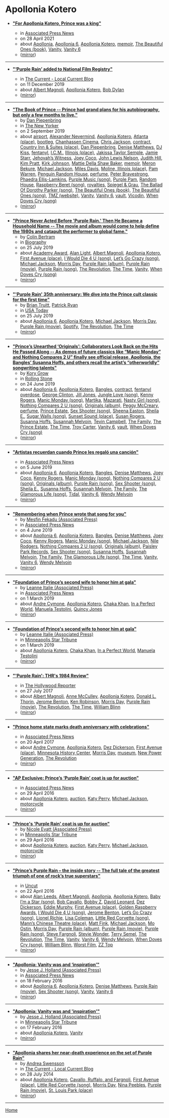 # Apollonia Kotero

 - [**"For Apollonia Kotero, Prince was a king"**](https://apnews.com/article/prince-apollonia-music-entertainment-mn-state-wire-9a9cbf083a15413eaf4055acbcb4492d)

    - in [Associated Press News](https://apnews.com/)
    - on 28 April 2021
    - about [Apollonia](../../topics/apollonia/index.md), [Apollonia 6](../../topics/apollonia-6/index.md), [Apollonia Kotero](../../topics/apollonia-kotero/index.md), [memoir](../../topics/memoir/index.md), [The Beautiful Ones (book)](../../topics/book/the-beautiful-ones/index.md), [Vanity](../../topics/vanity/index.md), [Vanity 6](../../topics/vanity-6/index.md)
    - ([mirror](https://web.archive.org/web/*/https://apnews.com/article/prince-apollonia-music-entertainment-mn-state-wire-9a9cbf083a15413eaf4055acbcb4492d))

----

 - [**"‘Purple Rain’ added to National Film Registry"**](https://blog.thecurrent.org/2019/12/purple-rain-added-to-national-film-registry/)

    - in [The Current - Local Current Blog](https://blog.thecurrent.org/)
    - on 11 December 2019
    - about [Albert Magnoli](../../topics/albert-magnoli/index.md), [Apollonia Kotero](../../topics/apollonia-kotero/index.md), [Bob Dylan](../../topics/bob-dylan/index.md)
    - ([mirror](https://web.archive.org/web/*/https://blog.thecurrent.org/2019/12/purple-rain-added-to-national-film-registry/))

----

 - [**"The Book of Prince -- Prince had grand plans for his autobiography, but only a few months to live."**](https://www.newyorker.com/magazine/2019/09/09/the-book-of-prince)
    - by [Dan Piepenbring](../../authors/dan-piepenbring/index.md)
    - in [The New Yorker](https://www.newyorker.com/)
    - on 2 September 2019
    - about [airport](../../topics/airport/index.md), [Alexander Nevermind](../../topics/alexander-nevermind/index.md), [Apollonia Kotero](../../topics/apollonia-kotero/index.md), [Atlanta (place)](../../topics/place/atlanta/index.md), [bootleg](../../topics/bootleg/index.md), [Chanhassen Cinema](../../topics/chanhassen-cinema/index.md), [Chris Jackson](../../topics/chris-jackson/index.md), [contract](../../topics/contract/index.md), [Country Inn & Suites (place)](../../topics/place/country-inn-suites/index.md), [Dan Piepenbring](../../topics/dan-piepenbring/index.md), [Denise Matthews](../../topics/denise-matthews/index.md), [DJ Kiss](../../topics/dj-kiss/index.md), [fentanyl](../../topics/fentanyl/index.md), [I.C.M.](../../topics/i-c-m/index.md), [Illinois (place)](../../topics/place/illinois/index.md), [Jakissa Taylor Semple](../../topics/jakissa-taylor-semple/index.md), [Jamie Starr](../../topics/jamie-starr/index.md), [Jehovah’s Witness](../../topics/jehovah-s-witness/index.md), [Joey Coco](../../topics/joey-coco/index.md), [John Lewis Nelson](../../topics/john-lewis-nelson/index.md), [Judith Hill](../../topics/judith-hill/index.md), [Kim Pratt](../../topics/kim-pratt/index.md), [Kirk Johnson](../../topics/kirk-johnson/index.md), [Mattie Della Shaw Baker](../../topics/mattie-della-shaw-baker/index.md), [memoir](../../topics/memoir/index.md), [Meron Bekure](../../topics/meron-bekure/index.md), [Michael Jackson](../../topics/michael-jackson/index.md), [Miles Davis](../../topics/miles-davis/index.md), [Moline, Illinois (place)](../../topics/place/moline-illinois/index.md), [Pam Warren](../../topics/pam-warren/index.md), [Penguin Random House](../../topics/penguin-random-house/index.md), [perfume](../../topics/perfume/index.md), [Peter Bravestrong](../../topics/peter-bravestrong/index.md), [Phaedra Ellis-Lamkins](../../topics/phaedra-ellis-lamkins/index.md), [Purple Music (song)](../../topics/song/purple-music/index.md), [Purple Pam](../../topics/purple-pam/index.md), [Random House](../../topics/random-house/index.md), [Raspberry Beret (song)](../../topics/song/raspberry-beret/index.md), [royalties](../../topics/royalties/index.md), [Spiegel & Grau](../../topics/spiegel-grau/index.md), [The Ballad Of Dorothy Parker (song)](../../topics/song/the-ballad-of-dorothy-parker/index.md), [The Beautiful Ones (book)](../../topics/book/the-beautiful-ones/index.md), [The Beautiful Ones (song)](../../topics/song/the-beautiful-ones/index.md), [TMZ (website)](../../topics/website/tmz/index.md), [Vanity](../../topics/vanity/index.md), [Vanity 6](../../topics/vanity-6/index.md), [vault](../../topics/vault/index.md), [Vicodin](../../topics/vicodin/index.md), [When Doves Cry (song)](../../topics/song/when-doves-cry/index.md)
    - ([mirror](https://web.archive.org/web/*/https://www.newyorker.com/magazine/2019/09/09/the-book-of-prince))

----

 - [**"Prince Never Acted Before 'Purple Rain.' Then He Became a Household Name -- The movie and album would come to help define the 1980s and catapult the performer to global fame."**](https://www.biography.com/news/prince-purple-rain-album-movie)
    - by [Colin Bertram](../../authors/colin-bertram/index.md)
    - in [Biography](https://www.biography.com/)
    - on 25 July 2019
    - about [Academy Award](../../topics/academy-award/index.md), [Alan Light](../../topics/alan-light/index.md), [Albert Magnoli](../../topics/albert-magnoli/index.md), [Apollonia Kotero](../../topics/apollonia-kotero/index.md), [First Avenue (place)](../../topics/place/first-avenue/index.md), [I Would Die 4 U (song)](../../topics/song/i-would-die-4-u/index.md), [Let’s Go Crazy (song)](../../topics/song/let-s-go-crazy/index.md), [Michael Jackson](../../topics/michael-jackson/index.md), [Morris Day](../../topics/morris-day/index.md), [Purple Rain (album)](../../topics/album/purple-rain/index.md), [Purple Rain (movie)](../../topics/movie/purple-rain/index.md), [Purple Rain (song)](../../topics/song/purple-rain/index.md), [The Revolution](../../topics/the-revolution/index.md), [The Time](../../topics/the-time/index.md), [Vanity](../../topics/vanity/index.md), [When Doves Cry (song)](../../topics/song/when-doves-cry/index.md)
    - ([mirror](https://web.archive.org/web/*/https://www.biography.com/news/prince-purple-rain-album-movie))

----

 - [**"'Purple Rain' 35th anniversary: We dive into the Prince cult classic for the first time"**](https://usatoday.com/story/entertainment/movies/2019/07/25/purple-rain-35th-anniversary-does-prince-cult-film-hold-up/1817029001/)
    - by [Brian Truitt](../../authors/brian-truitt/index.md), [Patrick Ryan](../../authors/patrick-ryan/index.md)
    - in [USA Today](https://usatoday.com/)
    - on 25 July 2019
    - about [Apollonia 6](../../topics/apollonia-6/index.md), [Apollonia Kotero](../../topics/apollonia-kotero/index.md), [Michael Jackson](../../topics/michael-jackson/index.md), [Morris Day](../../topics/morris-day/index.md), [Purple Rain (movie)](../../topics/movie/purple-rain/index.md), [Spotify](../../topics/spotify/index.md), [The Revolution](../../topics/the-revolution/index.md), [The Time](../../topics/the-time/index.md)
    - ([mirror](https://web.archive.org/web/*/https://usatoday.com/story/entertainment/movies/2019/07/25/purple-rain-35th-anniversary-does-prince-cult-film-hold-up/1817029001/))

----

 - [**"Prince’s Unearthed ‘Originals’: Collaborators Look Back on the Hits He Passed Along -- As demos of future classics like “Manic Monday” and Nothing Compares 2 U” finally see official release, Apollonia, the Bangles’ Susanna Hoffs, and others recall the artist’s “otherworldly” songwriting talents"**](https://www.rollingstone.com/music/music-features/prince-originals-interview-842940/)
    - by [Kory Grow](../../authors/kory-grow/index.md)
    - in [Rolling Stone](https://www.rollingstone.com/)
    - on 24 June 2019
    - about [Apollonia 6](../../topics/apollonia-6/index.md), [Apollonia Kotero](../../topics/apollonia-kotero/index.md), [Bangles](../../topics/bangles/index.md), [contract](../../topics/contract/index.md), [fentanyl overdose](../../topics/fentanyl-overdose/index.md), [George Clinton](../../topics/george-clinton/index.md), [Jill Jones](../../topics/jill-jones/index.md), [Jungle Love (song)](../../topics/song/jungle-love/index.md), [Kenny Rogers](../../topics/kenny-rogers/index.md), [Manic Monday (song)](../../topics/song/manic-monday/index.md), [Martika](../../topics/martika/index.md), [Mazarati](../../topics/mazarati/index.md), [Nasty Girl (song)](../../topics/song/nasty-girl/index.md), [Nothing Compares 2 U (song)](../../topics/song/nothing-compares-2-u/index.md), [Originals (album)](../../topics/album/originals/index.md), [Peggy McCreary](../../topics/peggy-mccreary/index.md), [perfume](../../topics/perfume/index.md), [Prince Estate](../../topics/prince-estate/index.md), [Sex Shooter (song)](../../topics/song/sex-shooter/index.md), [Sheena Easton](../../topics/sheena-easton/index.md), [Sheila E.](../../topics/sheila-e/index.md), [Sugar Walls (song)](../../topics/song/sugar-walls/index.md), [Sunset Sound (place)](../../topics/place/sunset-sound/index.md), [Susan Rogers](../../topics/susan-rogers/index.md), [Susanna Hoffs](../../topics/susanna-hoffs/index.md), [Susannah Melvoin](../../topics/susannah-melvoin/index.md), [Tevin Campbell](../../topics/tevin-campbell/index.md), [The Family](../../topics/the-family/index.md), [The Prince Estate](../../topics/the-prince-estate/index.md), [The Time](../../topics/the-time/index.md), [Troy Carter](../../topics/troy-carter/index.md), [Vanity 6](../../topics/vanity-6/index.md), [vault](../../topics/vault/index.md), [When Doves Cry (song)](../../topics/song/when-doves-cry/index.md)
    - ([mirror](https://web.archive.org/web/*/https://www.rollingstone.com/music/music-features/prince-originals-interview-842940/))

----

 - [**"Artistas recuerdan cuando Prince les regaló una canción"**](https://apnews.com/article/0ce82e34396a4aafbe0317a16d51fb38)

    - in [Associated Press News](https://apnews.com/)
    - on 5 June 2019
    - about [Apollonia 6](../../topics/apollonia-6/index.md), [Apollonia Kotero](../../topics/apollonia-kotero/index.md), [Bangles](../../topics/bangles/index.md), [Denise Matthews](../../topics/denise-matthews/index.md), [Joey Coco](../../topics/joey-coco/index.md), [Kenny Rogers](../../topics/kenny-rogers/index.md), [Manic Monday (song)](../../topics/song/manic-monday/index.md), [Nothing Compares 2 U (song)](../../topics/song/nothing-compares-2-u/index.md), [Originals (album)](../../topics/album/originals/index.md), [Purple Rain (song)](../../topics/song/purple-rain/index.md), [Sex Shooter (song)](../../topics/song/sex-shooter/index.md), [Sheila E.](../../topics/sheila-e/index.md), [Susanna Hoffs](../../topics/susanna-hoffs/index.md), [Susannah Melvoin](../../topics/susannah-melvoin/index.md), [The Family](../../topics/the-family/index.md), [The Glamorous Life (song)](../../topics/song/the-glamorous-life/index.md), [Tidal](../../topics/tidal/index.md), [Vanity 6](../../topics/vanity-6/index.md), [Wendy Melvoin](../../topics/wendy-melvoin/index.md)
    - ([mirror](https://web.archive.org/web/*/https://apnews.com/article/0ce82e34396a4aafbe0317a16d51fb38))

----

 - [**"Remembering when Prince wrote that song for you"**](https://apnews.com/9946e6f68e354265a15047187b217b56)
    - by [Mesfin Fekadu (Associated Press)](../../authors/associated-press/mesfin-fekadu/index.md)
    - in [Associated Press News](https://apnews.com/)
    - on 4 June 2019
    - about [Apollonia 6](../../topics/apollonia-6/index.md), [Apollonia Kotero](../../topics/apollonia-kotero/index.md), [Bangles](../../topics/bangles/index.md), [Denise Matthews](../../topics/denise-matthews/index.md), [Joey Coco](../../topics/joey-coco/index.md), [Kenny Rogers](../../topics/kenny-rogers/index.md), [Manic Monday (song)](../../topics/song/manic-monday/index.md), [Michael Jackson](../../topics/michael-jackson/index.md), [Nile Rodgers](../../topics/nile-rodgers/index.md), [Nothing Compares 2 U (song)](../../topics/song/nothing-compares-2-u/index.md), [Originals (album)](../../topics/album/originals/index.md), [Paisley Park Records](../../topics/paisley-park-records/index.md), [Sex Shooter (song)](../../topics/song/sex-shooter/index.md), [Susanna Hoffs](../../topics/susanna-hoffs/index.md), [Susannah Melvoin](../../topics/susannah-melvoin/index.md), [The Family](../../topics/the-family/index.md), [The Glamorous Life (song)](../../topics/song/the-glamorous-life/index.md), [The Time](../../topics/the-time/index.md), [Vanity](../../topics/vanity/index.md), [Vanity 6](../../topics/vanity-6/index.md), [Wendy Melvoin](../../topics/wendy-melvoin/index.md)
    - ([mirror](https://web.archive.org/web/*/https://apnews.com/9946e6f68e354265a15047187b217b56))

----

 - [**"Foundation of Prince’s second wife to honor him at gala"**](https://apnews.com/16e91a0add574df1b24e5df54dfbc087)
    - by [Leanne Italie (Associated Press)](../../authors/associated-press/leanne-italie/index.md)
    - in [Associated Press News](https://apnews.com/)
    - on 1 March 2019
    - about [Andre Cymone](../../topics/andre-cymone/index.md), [Apollonia Kotero](../../topics/apollonia-kotero/index.md), [Chaka Khan](../../topics/chaka-khan/index.md), [In a Perfect World](../../topics/in-a-perfect-world/index.md), [Manuela Testolini](../../topics/manuela-testolini/index.md), [Quincy Jones](../../topics/quincy-jones/index.md)
    - ([mirror](https://web.archive.org/web/*/https://apnews.com/16e91a0add574df1b24e5df54dfbc087))

----

 - [**"Foundation of Prince's second wife to honor him at gala"**](https://www.startribune.com/foundation-of-prince-s-second-wife-to-honor-him-at-gala/506568702/)
    - by [Leanne Italie (Associated Press)](../../authors/associated-press/leanne-italie/index.md)
    - in [Minneapolis Star Tribune](https://www.startribune.com/)
    - on 1 March 2019
    - about [Apollonia Kotero](../../topics/apollonia-kotero/index.md), [Chaka Khan](../../topics/chaka-khan/index.md), [In a Perfect World](../../topics/in-a-perfect-world/index.md), [Manuela Testolini](../../topics/manuela-testolini/index.md)
    - ([mirror](https://web.archive.org/web/*/https://www.startribune.com/foundation-of-prince-s-second-wife-to-honor-him-at-gala/506568702/))

----

 - [**"'Purple Rain': THR's 1984 Review"**](https://www.hollywoodreporter.com/review/purple-rain-review-1984-movie-1024852)

    - in [The Hollywood Reporter](https://www.hollywoodreporter.com/)
    - on 27 July 2017
    - about [Albert Magnoli](../../topics/albert-magnoli/index.md), [Anne McCulley](../../topics/anne-mcculley/index.md), [Apollonia Kotero](../../topics/apollonia-kotero/index.md), [Donald L. Thorin](../../topics/donald-l-thorin/index.md), [Jerome Benton](../../topics/jerome-benton/index.md), [Ken Robinson](../../topics/ken-robinson/index.md), [Morris Day](../../topics/morris-day/index.md), [Purple Rain (movie)](../../topics/movie/purple-rain/index.md), [The Revolution](../../topics/the-revolution/index.md), [The Time](../../topics/the-time/index.md), [William Blinn](../../topics/william-blinn/index.md)
    - ([mirror](https://web.archive.org/web/*/https://www.hollywoodreporter.com/review/purple-rain-review-1984-movie-1024852))

----

 - [**"Prince home state marks death anniversary with celebrations"**](https://apnews.com/683330f22682410896e82d5734a2a060)

    - in [Associated Press News](https://apnews.com/)
    - on 20 April 2017
    - about [Andre Cymone](../../topics/andre-cymone/index.md), [Apollonia Kotero](../../topics/apollonia-kotero/index.md), [Dez Dickerson](../../topics/dez-dickerson/index.md), [First Avenue (place)](../../topics/place/first-avenue/index.md), [Minnesota History Center](../../topics/minnesota-history-center/index.md), [Morris Day](../../topics/morris-day/index.md), [museum](../../topics/museum/index.md), [New Power Generation](../../topics/new-power-generation/index.md), [The Revolution](../../topics/the-revolution/index.md)
    - ([mirror](https://web.archive.org/web/*/https://apnews.com/683330f22682410896e82d5734a2a060))

----

 - [**"AP Exclusive: Prince’s ‘Purple Rain’ coat is up for auction"**](https://apnews.com/8110dcbaa6714d75a12db043ff989975)

    - in [Associated Press News](https://apnews.com/)
    - on 29 April 2016
    - about [Apollonia Kotero](../../topics/apollonia-kotero/index.md), [auction](../../topics/auction/index.md), [Katy Perry](../../topics/katy-perry/index.md), [Michael Jackson](../../topics/michael-jackson/index.md), [motorcycle](../../topics/motorcycle/index.md)
    - ([mirror](https://web.archive.org/web/*/https://apnews.com/8110dcbaa6714d75a12db043ff989975))

----

 - [**"Prince's 'Purple Rain' coat is up for auction"**](https://www.startribune.com/ap-exclusive-prince-s-purple-rain-coat-is-up-for-auction/377542161/)
    - by [Nicole Evatt (Associated Press)](../../authors/associated-press/nicole-evatt/index.md)
    - in [Minneapolis Star Tribune](https://www.startribune.com/)
    - on 29 April 2016
    - about [Apollonia Kotero](../../topics/apollonia-kotero/index.md), [auction](../../topics/auction/index.md), [Katy Perry](../../topics/katy-perry/index.md), [Michael Jackson](../../topics/michael-jackson/index.md), [motorcycle](../../topics/motorcycle/index.md)
    - ([mirror](https://web.archive.org/web/*/https://www.startribune.com/ap-exclusive-prince-s-purple-rain-coat-is-up-for-auction/377542161/))

----

 - [**"Prince’s Purple Rain – the inside story -- The full tale of the greatest triumph of one of rock’s true superstars"**](https://www.uncut.co.uk/features/princes-purple-rain-inside-story-73861/)

    - in [Uncut](https://www.uncut.co.uk/)
    - on 22 April 2016
    - about [Alan Leeds](../../topics/alan-leeds/index.md), [Albert Magnoli](../../topics/albert-magnoli/index.md), [Apollonia](../../topics/apollonia/index.md), [Apollonia Kotero](../../topics/apollonia-kotero/index.md), [Baby I’m a Star (song)](../../topics/song/baby-i-m-a-star/index.md), [Bob Cavallo](../../topics/bob-cavallo/index.md), [Bobby Z](../../topics/bobby-z/index.md), [David Leonard](../../topics/david-leonard/index.md), [Dez Dickerson](../../topics/dez-dickerson/index.md), [Eddie Murphy](../../topics/eddie-murphy/index.md), [First Avenue (place)](../../topics/place/first-avenue/index.md), [Golden Raspberry Awards](../../topics/golden-raspberry-awards/index.md), [I Would Die 4 U (song)](../../topics/song/i-would-die-4-u/index.md), [Jerome Benton](../../topics/jerome-benton/index.md), [Let’s Go Crazy (song)](../../topics/song/let-s-go-crazy/index.md), [Lionel Richie](../../topics/lionel-richie/index.md), [Lisa Coleman](../../topics/lisa-coleman/index.md), [Little Red Corvette (song)](../../topics/song/little-red-corvette/index.md), [Mann’s Chinese Theatre (place)](../../topics/place/mann-s-chinese-theatre/index.md), [Matt Fink](../../topics/matt-fink/index.md), [Michael Jackson](../../topics/michael-jackson/index.md), [Mo Ostin](../../topics/mo-ostin/index.md), [Morris Day](../../topics/morris-day/index.md), [Purple Rain (album)](../../topics/album/purple-rain/index.md), [Purple Rain (movie)](../../topics/movie/purple-rain/index.md), [Purple Rain (song)](../../topics/song/purple-rain/index.md), [Steve Fargnoli](../../topics/steve-fargnoli/index.md), [Stevie Wonder](../../topics/stevie-wonder/index.md), [Terry Semel](../../topics/terry-semel/index.md), [The Revolution](../../topics/the-revolution/index.md), [The Time](../../topics/the-time/index.md), [Vanity](../../topics/vanity/index.md), [Vanity 6](../../topics/vanity-6/index.md), [Wendy Melvoin](../../topics/wendy-melvoin/index.md), [When Doves Cry (song)](../../topics/song/when-doves-cry/index.md), [William Blinn](../../topics/william-blinn/index.md), [Worst Film](../../topics/worst-film/index.md), [ZZ Top](../../topics/zz-top/index.md)
    - ([mirror](https://web.archive.org/web/*/https://www.uncut.co.uk/features/princes-purple-rain-inside-story-73861/))

----

 - [**"Apollonia: Vanity was and ‘inspiration’"**](https://apnews.com/849a2025be574b07b857e30d16295024)
    - by [Jesse J. Holland (Associated Press)](../../authors/associated-press/jesse-j-holland/index.md)
    - in [Associated Press News](https://apnews.com/)
    - on 18 February 2016
    - about [Apollonia 6](../../topics/apollonia-6/index.md), [Apollonia Kotero](../../topics/apollonia-kotero/index.md), [Denise Matthews](../../topics/denise-matthews/index.md), [Purple Rain (movie)](../../topics/movie/purple-rain/index.md), [Sex Shooter (song)](../../topics/song/sex-shooter/index.md), [Vanity](../../topics/vanity/index.md), [Vanity 6](../../topics/vanity-6/index.md)
    - ([mirror](https://web.archive.org/web/*/https://apnews.com/849a2025be574b07b857e30d16295024))

----

 - [**"Apollonia: Vanity was and 'inspiration'"**](https://www.startribune.com/apollonia-vanity-was-and-inspiration/369204001/)
    - by [Jesse J. Holland (Associated Press)](../../authors/associated-press/jesse-j-holland/index.md)
    - in [Minneapolis Star Tribune](https://www.startribune.com/)
    - on 17 February 2016
    - about [Apollonia Kotero](../../topics/apollonia-kotero/index.md), [Vanity](../../topics/vanity/index.md)
    - ([mirror](https://web.archive.org/web/*/https://www.startribune.com/apollonia-vanity-was-and-inspiration/369204001/))

----

 - [**"Apollonia shares her near-death experience on the set of Purple Rain"**](https://blog.thecurrent.org/2014/07/apollonia-shares-her-near-death-experience-on-the-set-of-purple-rain/)
    - by [Andrea Swensson](../../authors/andrea-swensson/index.md)
    - in [The Current - Local Current Blog](https://blog.thecurrent.org/)
    - on 28 July 2014
    - about [Apollonia Kotero](../../topics/apollonia-kotero/index.md), [Cavallo, Ruffalo, and Fargnoli](../../topics/cavallo-ruffalo-and-fargnoli/index.md), [First Avenue (place)](../../topics/place/first-avenue/index.md), [Little Red Corvette (song)](../../topics/song/little-red-corvette/index.md), [Morris Day](../../topics/morris-day/index.md), [Nina Peebles](../../topics/nina-peebles/index.md), [Purple Rain (movie)](../../topics/movie/purple-rain/index.md), [St. Louis Park (place)](../../topics/place/st-louis-park/index.md)
    - ([mirror](https://web.archive.org/web/*/https://blog.thecurrent.org/2014/07/apollonia-shares-her-near-death-experience-on-the-set-of-purple-rain/))

----

[Home](../index.md)
